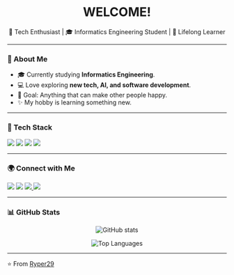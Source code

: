 <h1 align="center">WELCOME!</h1>

<p align="center">
  🚀 Tech Enthusiast | 🎓 Informatics Engineering Student | 🌱 Lifelong Learner
</p>

---

### 🌟 About Me  
- 🎓 Currently studying **Informatics Engineering**.
- 💻 Love exploring **new tech, AI, and software development**.  
- 🎯 Goal: Anything that can make other people happy.
- ✨ My hobby is learning something new.

---

### 🔧 Tech Stack  
<p align="left">
  <img src="https://img.shields.io/badge/Python-3776AB?style=for-the-badge&logo=python&logoColor=white"/>
  <img src="https://img.shields.io/badge/C++-00599C?style=for-the-badge&logo=cplusplus&logoColor=white"/>
  <img src="https://img.shields.io/badge/JavaScript-F7DF1E?style=for-the-badge&logo=javascript&logoColor=black"/>
  <img src="https://img.shields.io/badge/HTML5-E34F26?style=for-the-badge&logo=html5&logoColor=white"/>
</p>

---

### 🌍 Connect with Me  
<p align="left">
  <a href="https://www.linkedin.com/in/rifki-yudika-perdana/"><img src="https://img.shields.io/badge/-LinkedIn-blue?style=for-the-badge&logo=linkedin&logoColor=white"/></a>
  <a href="https://www.instagram.com/rifki.y.p/"><img src="https://img.shields.io/badge/-Instagram-E4405F?style=for-the-badge&logo=instagram&logoColor=white"/></a>
  <a href="https://www.tiktok.com/@rifki.y.p/"><img src="https://img.shields.io/badge/-TikTok-000000?style=for-the-badge&logo=tiktok&logoColor=white"/>
  <a href="mailto:rifkirifki718@gmail.com@gmail.com"><img src="https://img.shields.io/badge/-Gmail-D14836?style=for-the-badge&logo=gmail&logoColor=white"/></a>
</p>

---

### 📊 GitHub Stats
<p align="center">
  <img src="https://github-readme-stats.vercel.app/api?username=Ryper29&show_icons=true&theme=tokyonight" alt="GitHub stats" />
</p>

<p align="center">
  <img src="https://github-readme-stats.vercel.app/api/top-langs/?username=Ryper29&layout=compact&theme=tokyonight" alt="Top Languages" />
</p>

---

⭐️ From [Ryper29](https://github.com/Ryper29)
